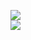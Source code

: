 [![](https://img.shields.io/badge/Made%20With-Github%20Spray-lightgrey.svg?style=for-the-badge&logo=github)](https://github.com/Annihil/github-spray#10226)  
[![](https://i.imgur.com/2DrTn0Z.gif)](https://github.com/Annihil/github-spray)